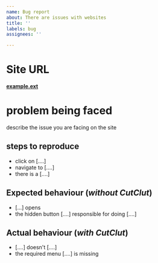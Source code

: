 ```yaml
---
name: Bug report
about: There are issues with websites
title: ''
labels: bug
assignees: ''

---
```


# Site URL
[**example.ext**](https://example.ext)
 
# problem being faced
describe the issue you are facing on the site

## steps to reproduce
- click on [....]
- navigate to [....]
- there is a [....]

## Expected behaviour (*without CutClut*)
- [...] opens
- the hidden button [....] responsible for doing [....]

## Actual behaviour (*with CutClut*)
- [....] doesn't [....]
- the required menu [....] is missing
